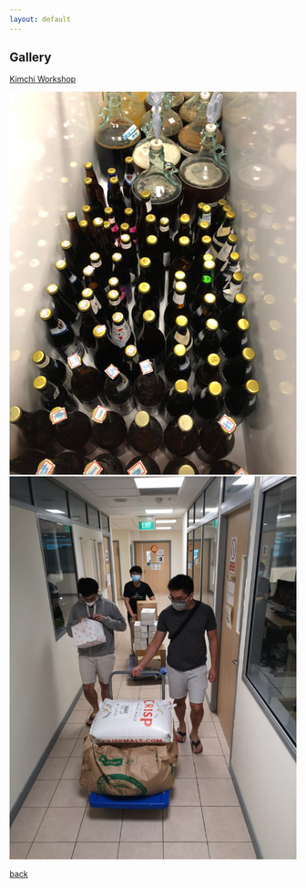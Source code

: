 ```yaml
---
layout: default
---
```


## Gallery

[Kimchi Workshop](./Kimchi.html)

![Pic1](Pictures/pic2.jpg)
![Pic4](Pictures/pic4.jpg)


[back](./)

